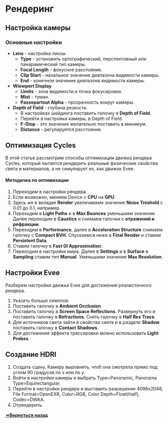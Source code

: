 # Рендеринг

## Настройка камеры

### Основные настройки

- **Lens** - настройка линзы
  - **Type** - установить ортографический, перспективный или панарамический тип камеры.
  - **Focal Length** - фокусное расстояние.
  - **Clip Start** - начальное значение диапазона видимости камеры.
  - **End** - конечное значение диапазона видимости камеры.
- **Wiewport Display**
  - **Limits** - зона видимости и точка фокусировки.
  - **Mist** - туман.
  - **Passepartout Alpha** - прозрачность вокруг камеры.
- **Depth of Field** - глубина резкости.
  -  В настройках шейдинга поставить галочку в **Depth of Field**.
  -  Перейти в настройки камеры, в Depth of Field.
  -  **F-Stop** - это значение желательно поставить в минимум.
  -  **Distance** - регулируется расстояние.

## Оптимизация Cycles

В этой статье рассмотрим способы оптимизации движка рендера Cycles, который пытается рендерить реальные физические свойства света и материалов, а не симулирует их, как движок Evee.

#### Методичка по оптимизации

1. Переходим в настройки рендера.
2. Если возможно, меняем Device с **CPU** на **GPU**.
3. Здесь же в вкладке **Render** увеличиваем значение **Noise Treshold** c 0.01 до 0.1, например.
4. Переходим в **Light Paths** и в **Max Bounces** уменьшаем значения. Далее переходим в **Caustics** и снимаем галочки с **отражений и рефракции**.
5. Переходим в **Performance**, далее в **Acceleration Structure** снимаем галочку с **Compact BVH**. Спускаемся ниже в **Final Render** и ставим **Persistent Data**.
6. Ставим галочку в **Fast Gl Approximation**.
7. Переходим в настройки мира. Далее в **Settings** и в **Surface** в **Sampling** ставим тип **Manual**. Уменьшаем значение **Max Resolution**.

## Настройки Evee

Разберем настройки движка Evee для достижения реалистичного рендера.

1. Указать больше семплов.
2. Поставить галочку в **Ambient Occlusion**.
3. Поставить галочку в **Screen Space Reflections**. Развернуть его и поставить галочку в **Refractions**. Снять галочку в **Half Res Trace**.
4. Для источников света зайти в свойства света и в разделе **Shadow** поставить галочку в **Contact Shadows**.
5. Для достижения эффекта трассировки можно использовать **Light Probes**.

## Создание HDRI

1. Создать сцену. Камеру выровнять, чтоб она смотрела прямо под углом 90 градусов по x или по y.
2. Войти в настройки камеры и выбрать Type=Panoramic, Panorama Type=Equirectangular.
3. Перейти в настройки рендера и выставить разрешение 4096x2048, File Format=OpenEXR, Color=RGB, Color Depth=Float(Half), Codec=DWAA.
4. Отрендерить.

[:rewind:**Вернуться назад**](../../../README.md)